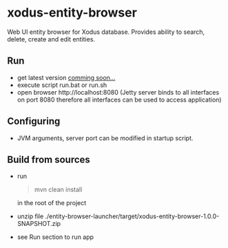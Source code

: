# xodus-entity-browser
Web UI entity browser for Xodus database. Provides ability to search, delete, create and edit entities.

## Run

* get latest version [comming soon...](https://bintray.com/lehvolk/maven)
* execute script run.bat or run.sh
* open browser http://localhost:8080 (Jetty server binds to all interfaces on port 8080 therefore all interfaces can be
        used to access application)

## Configuring
* JVM arguments, server port can be modified in startup script.

## Build from sources

* run

    >mvn clean install

    in the root of the project

* unzip file ./entity-browser-launcher/target/xodus-entity-browser-1.0.0-SNAPSHOT.zip
* see Run section to run app



